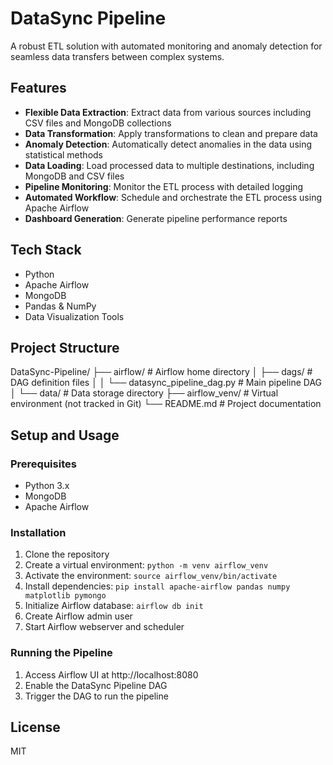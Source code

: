 # DataSync Pipeline

A robust ETL solution with automated monitoring and anomaly detection for seamless data transfers between complex systems.

## Features

- **Flexible Data Extraction**: Extract data from various sources including CSV files and MongoDB collections
- **Data Transformation**: Apply transformations to clean and prepare data
- **Anomaly Detection**: Automatically detect anomalies in the data using statistical methods
- **Data Loading**: Load processed data to multiple destinations, including MongoDB and CSV files
- **Pipeline Monitoring**: Monitor the ETL process with detailed logging
- **Automated Workflow**: Schedule and orchestrate the ETL process using Apache Airflow
- **Dashboard Generation**: Generate pipeline performance reports

## Tech Stack

- Python
- Apache Airflow
- MongoDB
- Pandas & NumPy
- Data Visualization Tools

## Project Structure

DataSync-Pipeline/
├── airflow/              # Airflow home directory
│   ├── dags/             # DAG definition files
│   │   └── datasync_pipeline_dag.py  # Main pipeline DAG
│   └── data/             # Data storage directory
├── airflow_venv/         # Virtual environment (not tracked in Git)
└── README.md             # Project documentation

## Setup and Usage

### Prerequisites
- Python 3.x
- MongoDB
- Apache Airflow

### Installation
1. Clone the repository
2. Create a virtual environment: `python -m venv airflow_venv`
3. Activate the environment: `source airflow_venv/bin/activate`
4. Install dependencies: `pip install apache-airflow pandas numpy matplotlib pymongo`
5. Initialize Airflow database: `airflow db init`
6. Create Airflow admin user
7. Start Airflow webserver and scheduler

### Running the Pipeline
1. Access Airflow UI at http://localhost:8080
2. Enable the DataSync Pipeline DAG
3. Trigger the DAG to run the pipeline

## License

MIT
